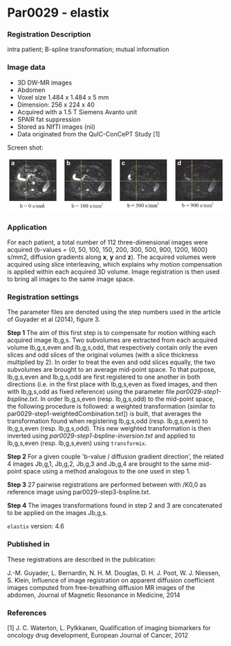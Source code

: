 # Par0029 - elastix

###  Registration Description
intra patient; B-spline transformation; mutual information	

###  Image data

* 3D DW-MR images
* Abdomen
* Voxel size 1.484 x 1.484 x 5 mm
* Dimension: 256 x 224 x 40
* Acquired with a 1.5 T Siemens Avanto unit
* SPAIR fat suppression
* Stored as NIfTI images (nii)
* Data originated from the QuIC-ConCePT Study [1]

Screen shot:

![alt-text](Par0029screenshot.jpg)

###  Application

For each patient, a total number of 112 three-dimensional images were acquired (b-values = {0, 50, 100, 150, 200, 300, 500, 900, 1200, 1600} s/mm2, diffusion gradients along **x**, **y** and **z**). The acquired volumes were acquired using slice interleaving, which explains why motion compensation is applied within each acquired 3D volume. Image registration is then used to bring all images to the same image space.

###  Registration settings

The parameter files are denoted using the step numbers used in the article of Guyader et al (2014), figure 3.

**Step 1** The aim of this first step is to compensate for motion withing each acquired image Ib,g,s. Two subvolumes are extracted from each acquired volume Ib,g,s,even and Ib,g,s,odd, that respectively contain only the even slices and odd slices of the original volumes (with a slice thickness multiplied by 2). In order to treat the even and odd slices equally, the two subvolumes are brought to an average mid-point space. To that purpose, Ib,g,s,even and Ib,g,s,odd are first registered to one another in both directions (i.e. in the first place with Ib,g,s,even as fixed images, and then with Ib,g,s,odd as fixed reference) using the parameter file _par0029-step1-bspline.txt_. In order Ib,g,s,even (resp. Ib,g,s,odd) to the mid-point space, the following procedure is followed: a weighted transformation (similar to par0029-step1-weightedCombination.txt]) is built, that averages the transformation found when registering Ib,g,s,odd (resp. Ib,g,s,even) to Ib,g,s,even (resp. Ib,g,s,odd). This new weighted transformation is then inverted using _par0029-step1-bspline-inversion.txt_ and applied to Ib,g,s,even (resp. Ib,g,s,even) using `transformix`.

**Step 2** For a given couple 'b-value / diffusion gradient direction', the related 4 images Jb,g,1, Jb,g,2, Jb,g,3 and Jb,g,4 are brought to the same mid-point space using a method analogous to the one used in step 1.

**Step 3** 27 pairwise registrations are performed between with /K0,0 as reference image using par0029-step3-bspline.txt.

**Step 4** The images transformations found in step 2 and 3 are concatenated to be applied on the images Jb,g,s.

`elastix` version: 4.6


###  Published in

These registrations are described in the publication:

J.-M. Guyader, L. Bernardin, N. H. M. Douglas, D. H. J. Poot, W. J. Niessen, S. Klein, Influence of image registration on apparent diffusion coefficient images computed from free-breathing diffusion MR images of the abdomen, Journal of Magnetic Resonance in Medicine, 2014

###  References

[1] J. C. Waterton, L. Pylkkanen, Qualification of imaging biomarkers for oncology drug development, European Journal of Cancer, 2012
